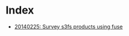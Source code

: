 Index
=====
 - [20140225: Survey s3fs products using fuse](https://github.com/leo-project/notes/tree/master/leofs_clients/survey/fuse/20140225/README.md)
